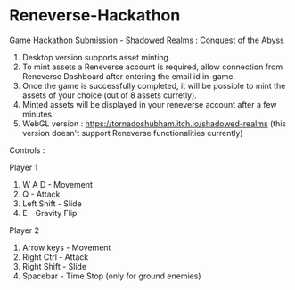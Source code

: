 # Reneverse-Hackathon
Game Hackathon Submission - Shadowed Realms : Conquest of the Abyss

1. Desktop version supports asset minting.
2. To mint assets a Reneverse account is required, allow connection from Reneverse Dashboard after entering the email id in-game.
3. Once the game is successfully completed, it will be possible to mint the assets of your choice (out of 8 assets curretly).
4. Minted assets will be displayed in your reneverse account after a few minutes.
5. WebGL version : https://tornadoshubham.itch.io/shadowed-realms (this version doesn't support Reneverse functionalities currently)

Controls :

Player 1
1. W A D - Movement
2. Q - Attack
3. Left Shift - Slide
4. E - Gravity Flip

Player 2
1. Arrow keys - Movement
2. Right Ctrl - Attack
3. Right Shift - Slide
4. Spacebar - Time Stop (only for ground enemies)
